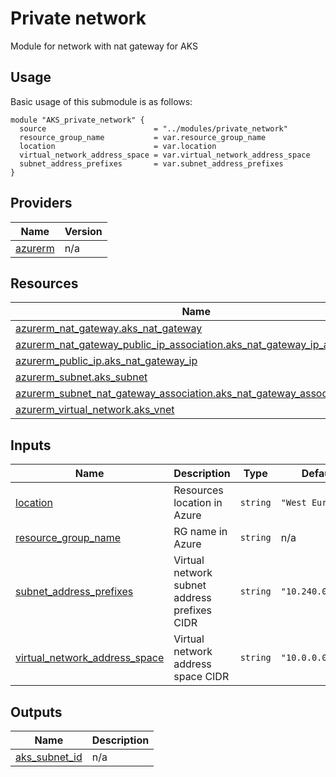 # Private network
Module for network with nat gateway for AKS

## Usage
Basic usage of this submodule is as follows:
```hcl
module "AKS_private_network" {
  source                        = "../modules/private_network"
  resource_group_name           = var.resource_group_name
  location                      = var.location
  virtual_network_address_space = var.virtual_network_address_space
  subnet_address_prefixes       = var.subnet_address_prefixes
}
```

## Providers
| Name | Version |
|------|---------|
| <a name="provider_azurerm"></a> [azurerm](#provider\_azurerm) | n/a |

## Resources
| Name | Type |
|------|------|
| [azurerm_nat_gateway.aks_nat_gateway](https://registry.terraform.io/providers/hashicorp/azurerm/latest/docs/resources/nat_gateway) | resource |
| [azurerm_nat_gateway_public_ip_association.aks_nat_gateway_ip_association](https://registry.terraform.io/providers/hashicorp/azurerm/latest/docs/resources/nat_gateway_public_ip_association) | resource |
| [azurerm_public_ip.aks_nat_gateway_ip](https://registry.terraform.io/providers/hashicorp/azurerm/latest/docs/resources/public_ip) | resource |
| [azurerm_subnet.aks_subnet](https://registry.terraform.io/providers/hashicorp/azurerm/latest/docs/resources/subnet) | resource |
| [azurerm_subnet_nat_gateway_association.aks_nat_gateway_association](https://registry.terraform.io/providers/hashicorp/azurerm/latest/docs/resources/subnet_nat_gateway_association) | resource |
| [azurerm_virtual_network.aks_vnet](https://registry.terraform.io/providers/hashicorp/azurerm/latest/docs/resources/virtual_network) | resource |

## Inputs
| Name | Description | Type | Default | Required |
|------|-------------|------|---------|:--------:|
| <a name="input_location"></a> [location](#input\_location) | Resources location in Azure | `string` | `"West Europe"` | no |
| <a name="input_resource_group_name"></a> [resource\_group\_name](#input\_resource\_group\_name) | RG name in Azure | `string` | n/a | yes |
| <a name="input_subnet_address_prefixes"></a> [subnet\_address\_prefixes](#input\_subnet\_address\_prefixes) | Virtual network subnet address prefixes CIDR | `string` | `"10.240.0.0/16"` | no |
| <a name="input_virtual_network_address_space"></a> [virtual\_network\_address\_space](#input\_virtual\_network\_address\_space) | Virtual network address space CIDR | `string` | `"10.0.0.0/8"` | no |

## Outputs
| Name | Description |
|------|-------------|
| <a name="output_aks_subnet_id"></a> [aks\_subnet\_id](#output\_aks\_subnet\_id) | n/a |

